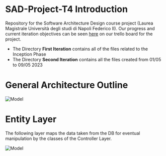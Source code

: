 # SAD-Project-T4 Introduction

Repository for the Software Architecture Design course project (Laurea Magistrale Università degli studi di Napoli Federico II).
Our progress and current iteration objectives can be seen [here](https://trello.com/invite/sadtask4/ATTI54e0f32b2eb2ddf0aab52c944a6a26f4ACEF84C6) on our trello board for the project.

- The Directory **First Iteration** contains all of the files related to the Inception Phase
- The Directory **Second Iteration** contains all the files created from 01/05 to 09/05 2023

# General Architecture Outline

![Model](https://github.com/micvita/SAD-Project-T4/blob/main/Second%20Iteration/DiagramsPNGs/Architecture%20Diagram.png)

# Entity Layer 

The following layer maps the data taken from the DB for eventual manipulation by the classes of the Controller Layer.

![Model](https://github.com/micvita/SAD-Project-T4/blob/main/Second%20Iteration/DiagramsPNGs/Class%20Diagram%20Games%20Repository.png)


